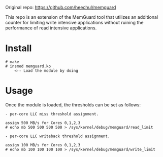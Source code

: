 Original repo: https://github.com/heechul/memguard

This repo is an extension of the MemGuard tool that utilizes an additional
counter for limiting write intensive applications without ruining the 
performance of read intensive applications.

Install
===========
	# make
	# insmod memguard.ko	
	    <-- Load the module by doing

Usage
===========  
Once the module is loaded, the thresholds can be set as follows:

	- per-core LLC miss threshold assignment.

	assign 500 MB/s for Cores 0,1,2,3
	# echo mb 500 500 500 500 > /sys/kernel/debug/memguard/read_limit

    - per-core LLC writeback threshold assignment.
    
	assign 100 MB/s for Cores 0,1,2,3
	# echo mb 100 100 100 100 > /sys/kernel/debug/memguard/write_limit



